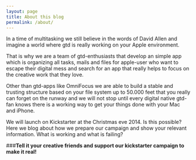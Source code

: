 ```yaml
---
layout: page
title: About this blog
permalink: /about/
---
```


In a time of multitasking we still believe in the words of David Allen and imagine a world where gtd is really working on your Apple environment.

That is why we are a team of gtd-enthusiasts that develop an simple app which is organizing all tasks, mails and files for apple-user who want to escape their digital mess and search for an app that really helps to focus on the creative work that they love.

Other than gtd-apps like OmniFocus we are able to build a stable and trusting structure based on your file system up to 50.000 feet  that you really can forget on the runway and we will not stop until every digital native gtd-fan knows there is a working way to get your things done with your Mac and iPhone.

We will launch on Kickstarter at the Christmas eve 2014. Is this possible? Here we blog about how we prepare our campaign and show your relevant information. What is working and what is failing?

###**Tell it your creative friends and support our kickstarter campaign to make it real!**

<!-- Go to www.addthis.com/dashboard to customize your tools -->
<div class="addthis_sharing_toolbox"></div>

<!-- Go to www.addthis.com/dashboard to customize your tools -->
<script type="text/javascript" src="//s7.addthis.com/js/300/addthis_widget.js#pubid=ra-54722bb07fa89a2e" async="async"></script>